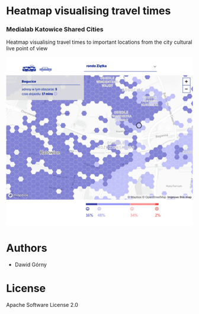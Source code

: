 # Heatmap visualising travel times
### Medialab Katowice Shared Cities

Heatmap visualising travel times to important locations from the city cultural live point of view

![Heatmap visualising travel times](preview.jpg "Heatmap visualising travel times")

# Authors
- Dawid Górny

# License

Apache Software License 2.0

